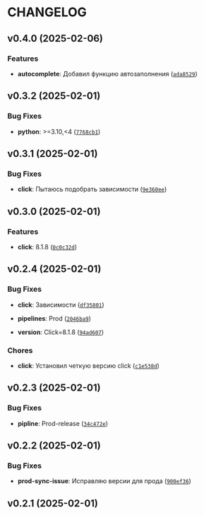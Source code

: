 # CHANGELOG


## v0.4.0 (2025-02-06)

### Features

- **autocomplete**: Добавил функцию автозаполнения
  ([`ada8529`](https://git.sbercloud.tech/products/aicloud/mlspace-cli/-/commit/ada85290ef2a66cf695611c6a082ce6a8194ec56))


## v0.3.2 (2025-02-01)

### Bug Fixes

- **python**: >=3.10,<4
  ([`7768cb1`](https://git.sbercloud.tech/products/aicloud/mlspace-cli/-/commit/7768cb168e03fc1d33ff1094f059cf7f83df32c6))


## v0.3.1 (2025-02-01)

### Bug Fixes

- **click**: Пытаюсь подобрать зависимости
  ([`9e360ee`](https://git.sbercloud.tech/products/aicloud/mlspace-cli/-/commit/9e360ee379c1dfdeca35972b3771afbb160ea037))


## v0.3.0 (2025-02-01)

### Features

- **click**: 8.1.8
  ([`0c0c32d`](https://git.sbercloud.tech/products/aicloud/mlspace-cli/-/commit/0c0c32daf7eed03090c0c822cd4c65e44c05a09e))


## v0.2.4 (2025-02-01)

### Bug Fixes

- **click**: Зависимости
  ([`df35801`](https://git.sbercloud.tech/products/aicloud/mlspace-cli/-/commit/df3580160fe1c9c6d3613837ff27fef02b2a2034))

- **pipelines**: Prod
  ([`2046ba9`](https://git.sbercloud.tech/products/aicloud/mlspace-cli/-/commit/2046ba99643b9fa1f9f684b88f7d2ef128d8ba20))

- **version**: Click=8.1.8
  ([`94ad607`](https://git.sbercloud.tech/products/aicloud/mlspace-cli/-/commit/94ad607e631cb9157f80b5addf7ed9d19c7cb7a1))

### Chores

- **click**: Установил четкую версию click
  ([`c1e538d`](https://git.sbercloud.tech/products/aicloud/mlspace-cli/-/commit/c1e538d435cf031f141c797602e14c59a3130ebb))


## v0.2.3 (2025-02-01)

### Bug Fixes

- **pipline**: Prod-release
  ([`34c472e`](https://git.sbercloud.tech/products/aicloud/mlspace-cli/-/commit/34c472e8c1389d73a542a49b0eff66692c9df18c))


## v0.2.2 (2025-02-01)

### Bug Fixes

- **prod-sync-issue**: Исправляю версии для прода
  ([`900ef36`](https://git.sbercloud.tech/products/aicloud/mlspace-cli/-/commit/900ef3620f9904f4019e12684d065cad2c8f872e))


## v0.2.1 (2025-02-01)
